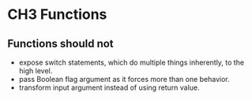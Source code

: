 # CH3 Functions

## Functions should not
*   expose switch statements, which do multiple things inherently, to the high level.
*   pass Boolean flag argument as it forces more than one behavior.
*   transform input argument instead of using return value.

